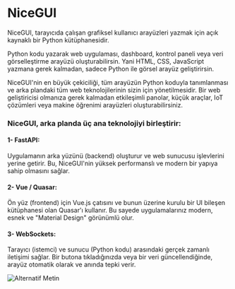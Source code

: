 # NiceGUI
NiceGUI, tarayıcıda çalışan grafiksel kullanıcı arayüzleri yazmak için açık kaynaklı bir Python kütüphanesidir.

Python kodu yazarak web uygulaması, dashboard, kontrol paneli veya veri görselleştirme arayüzü oluşturabilirsin.
Yani HTML, CSS, JavaScript yazmana gerek kalmadan, sadece Python ile görsel arayüz geliştirirsin.

NiceGUI'nin en büyük çekiciliği, tüm arayüzün Python koduyla tanımlanması ve arka plandaki tüm web teknolojilerinin sizin için yönetilmesidir. Bir web geliştiricisi olmanıza gerek kalmadan etkileşimli panolar, küçük araçlar, IoT çözümleri veya makine öğrenimi arayüzleri oluşturabilirsiniz.


### NiceGUI, arka planda üç ana teknolojiyi birleştirir:

#### 1- FastAPI: 
Uygulamanın arka yüzünü (backend) oluşturur ve web sunucusu işlevlerini yerine getirir. Bu, NiceGUI'nin yüksek performanslı ve modern bir yapıya sahip olmasını sağlar.

#### 2- Vue / Quasar: 
Ön yüz (frontend) için Vue.js çatısını ve bunun üzerine kurulu bir UI bileşen kütüphanesi olan Quasar'ı kullanır. Bu sayede uygulamalarınız modern, esnek ve "Material Design" görünümlü olur.

#### 3- WebSockets: 
Tarayıcı (istemci) ve sunucu (Python kodu) arasındaki gerçek zamanlı iletişimi sağlar. Bir butona tıkladığınızda veya bir veri güncellendiğinde, arayüz otomatik olarak ve anında tepki verir.

![Alternatif Metin](https://styles.redditmedia.com/t5_7sogo1/styles/communityIcon_7ms8p9yd6eda1.png)

